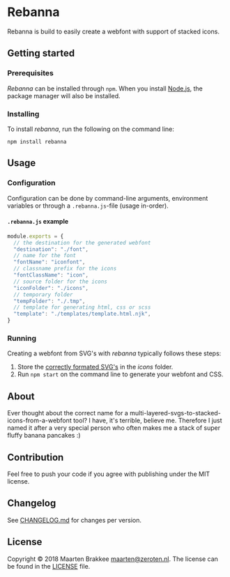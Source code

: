 # Rebanna

Rebanna is build to easily create a webfont with support of stacked icons.

## Getting started

### Prerequisites

*Rebanna* can be installed through `npm`. When you install [Node.js](https://nodejs.org/), the package manager will also be installed.

### Installing

To install *rebanna*, run the following on the command line:

```
npm install rebanna
```

## Usage

### Configuration

Configuration can be done by command-line arguments, environment variables or through a `.rebanna.js`-file (usage in-order).

#### `.rebanna.js` example

```javascript
module.exports = {
  // the destination for the generated webfont
  "destination": "./font",
  // name for the font
  "fontName": "iconfont",
  // classname prefix for the icons
  "fontClassName": "icon",
  // source folder for the icons
  "iconFolder": "./icons",
  // temporary folder
  "tempFolder": "./.tmp",
  // template for generating html, css or scss
  "template": "./templates/template.html.njk",
}
```

### Running

Creating a webfont from SVG's with *rebanna* typically follows these steps:

1. Store the [correctly formated SVG's](docs/format-svg.md) in the *icons* folder.
2. Run `npm start` on the command line to generate your webfont and CSS.

## About

Ever thought about the correct name for a multi-layered-svgs-to-stacked-icons-from-a-webfont tool? I have, it's terrible, believe me. Therefore I just named it after a very special person who often makes me a stack of super fluffy banana pancakes :)

## Contribution

Feel free to push your code if you agree with publishing under the MIT license.

## Changelog

See [CHANGELOG.md](CHANGELOG.md) for changes per version.

## License

Copyright © 2018 Maarten Brakkee <maarten@zeroten.nl>. The license can be found in the [LICENSE](LICENSE) file.
